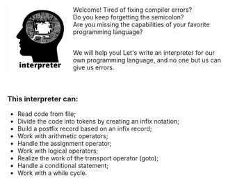 <br><img src="./image/interpreter.png" width="30%" alt = "image" align = "left"/> 
Welcome!
Tired of fixing compiler errors? <br/>
Do you keep forgetting the semicolon? <br/>
Are you missing the capabilities of your favorite programming language? <br/><br/>

We will help you! Let's write an interpreter for our own programming language, and no one but us can give us errors.

<cut />
<br clear = "left">

### This interpreter can:
 * Read code from file;
 * Divide the code into tokens by creating an infix notation;
 * Build a postfix record based on an infix record;
 * Work with arithmetic operators;
 * Handle the assignment operator;
 * Work with logical operators;
 * Realize the work of the transport operator (goto);
 * Handle a conditional statement;
 * Work with a while cycle. 
